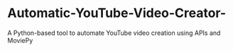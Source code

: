 # Automatic-YouTube-Video-Creator-
A Python-based tool to automate YouTube video creation using APIs and MoviePy
